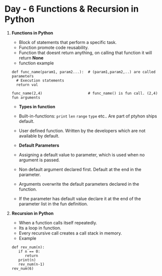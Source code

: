 # Day - 6 Functions & Recursion in Python

1. **Functions in Python**
   - Block of statements that perform a specific task.
   - Function promote code reusability.
   - Function that doesnt return anything, on calling that function it will return **None**
   - function example
   ```
   def func_name(param1, param2...):  # (param1,param2,..) are called parameters
     # Execution statements
     return val

   func_name(2,4)                     # func_name() is fun call. (2,4) fun arguments
   ```
   - **Types in function**
   - Built-in-functions: `print` `len` `range` `type` etc.. Are part of ptyhon ships default.
   - User defined function. Written by the developers which are not available by default.

   - **Default Parameters**
   - Assigning a default value to parameter, which is used when no argument is passed.
   - Non default argument declared first. Default at the end in the parameter.
   - Arguments overwrite the default parameters declared in the function.
   - If the parameter has default value declare it at the end of the parameter list in the fun definition.

2. **Recursion in Python**
   - When a function calls itself repeatedly.
   - Its a loop in function.
   - Every recursive call creates a call stack in memory.
   - Example
   ```
   def rev_num(n):
      if n == 0:
         return
      print(n)
      rev_num(n-1)
   rev_num(6)
   ```
